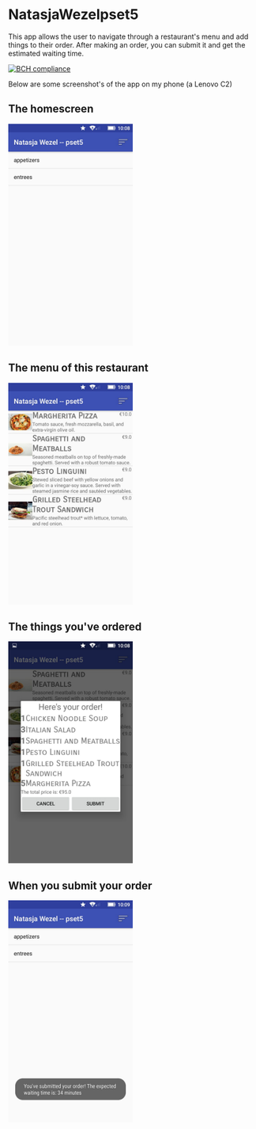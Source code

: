 # NatasjaWezelpset5

This app allows the user to navigate through a restaurant's menu and add things to their order. After making an order, you can submit it and get the estimated waiting time.

[![BCH compliance](https://bettercodehub.com/edge/badge/11027649/NatasjaWezelpset5?branch=master)](https://bettercodehub.com/)

Below are some screenshot's of the app on my phone (a Lenovo C2)

## The homescreen
<img src="docs/home.jpeg" width="50%" height="50%"/>

## The menu of this restaurant
<img src="docs/menu.jpeg" width="50%" height="50%"/>

## The things you've ordered
<img src="docs/order.jpeg" width="50%" height="50%"/>

## When you submit your order
<img src="docs/ordered.jpeg" width="50%" height="50%"/>
